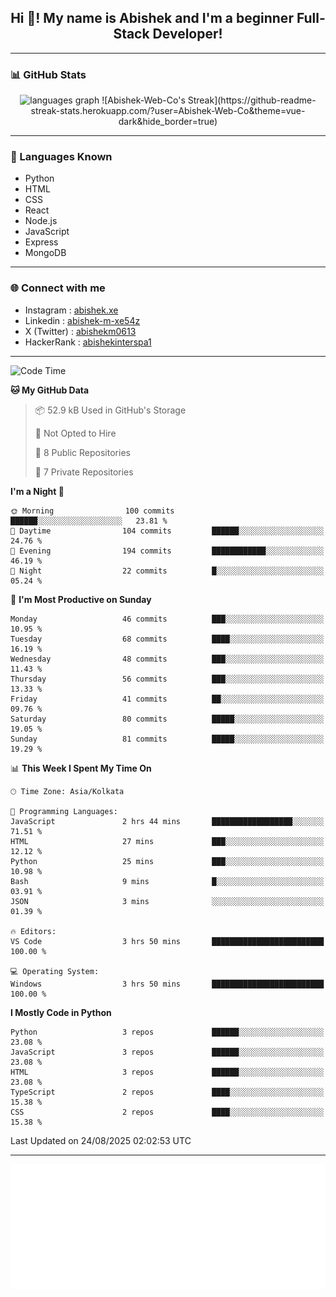 <h2 align="center">Hi 👋! My name is <b>Abishek</b> and I'm a beginner Full-Stack Developer!</h2>

---

### 📊 GitHub Stats

<div align="center">
  <img src="https://github-readme-stats.vercel.app/api/top-langs/?username=Abishek-Web-Co&theme=react&show_icons=true&hide_border=true&layout=compact" height="150" alt="languages graph" />
  ![Abishek-Web-Co's Streak](https://github-readme-streak-stats.herokuapp.com/?user=Abishek-Web-Co&theme=vue-dark&hide_border=true)
</div>

---

### 🧠 Languages Known

- Python  
- HTML  
- CSS  
- React  
- Node.js  
- JavaScript
- Express
- MongoDB

---


### 🌐 Connect with me

- Instagram   : [abishek.xe](https://www.instagram.com/abishek.xe/)
- Linkedin    : [abishek-m-xe54z](https://www.linkedin.com/in/abishek-m-xe54z/)
- X (Twitter) : [abishekm0613](https://x.com/abishekm0613)
- HackerRank  : [abishekinterspa1](https://www.hackerrank.com/profile/abishekinterspa1)

---

<!--START_SECTION:waka-->
![Code Time](http://img.shields.io/badge/Code%20Time-131%20hrs%2031%20mins-blue)

**🐱 My GitHub Data** 

> 📦 52.9 kB Used in GitHub's Storage 
 > 
> 🚫 Not Opted to Hire
 > 
> 📜 8 Public Repositories 
 > 
> 🔑 7 Private Repositories 
 > 
**I'm a Night 🦉** 

```text
🌞 Morning                100 commits         ██████░░░░░░░░░░░░░░░░░░░   23.81 % 
🌆 Daytime                104 commits         ██████░░░░░░░░░░░░░░░░░░░   24.76 % 
🌃 Evening                194 commits         ████████████░░░░░░░░░░░░░   46.19 % 
🌙 Night                  22 commits          █░░░░░░░░░░░░░░░░░░░░░░░░   05.24 % 
```
📅 **I'm Most Productive on Sunday** 

```text
Monday                   46 commits          ███░░░░░░░░░░░░░░░░░░░░░░   10.95 % 
Tuesday                  68 commits          ████░░░░░░░░░░░░░░░░░░░░░   16.19 % 
Wednesday                48 commits          ███░░░░░░░░░░░░░░░░░░░░░░   11.43 % 
Thursday                 56 commits          ███░░░░░░░░░░░░░░░░░░░░░░   13.33 % 
Friday                   41 commits          ██░░░░░░░░░░░░░░░░░░░░░░░   09.76 % 
Saturday                 80 commits          █████░░░░░░░░░░░░░░░░░░░░   19.05 % 
Sunday                   81 commits          █████░░░░░░░░░░░░░░░░░░░░   19.29 % 
```


📊 **This Week I Spent My Time On** 

```text
🕑︎ Time Zone: Asia/Kolkata

💬 Programming Languages: 
JavaScript               2 hrs 44 mins       ██████████████████░░░░░░░   71.51 % 
HTML                     27 mins             ███░░░░░░░░░░░░░░░░░░░░░░   12.12 % 
Python                   25 mins             ███░░░░░░░░░░░░░░░░░░░░░░   10.98 % 
Bash                     9 mins              █░░░░░░░░░░░░░░░░░░░░░░░░   03.91 % 
JSON                     3 mins              ░░░░░░░░░░░░░░░░░░░░░░░░░   01.39 % 

🔥 Editors: 
VS Code                  3 hrs 50 mins       █████████████████████████   100.00 % 

💻 Operating System: 
Windows                  3 hrs 50 mins       █████████████████████████   100.00 % 
```

**I Mostly Code in Python** 

```text
Python                   3 repos             ██████░░░░░░░░░░░░░░░░░░░   23.08 % 
JavaScript               3 repos             ██████░░░░░░░░░░░░░░░░░░░   23.08 % 
HTML                     3 repos             ██████░░░░░░░░░░░░░░░░░░░   23.08 % 
TypeScript               2 repos             ████░░░░░░░░░░░░░░░░░░░░░   15.38 % 
CSS                      2 repos             ████░░░░░░░░░░░░░░░░░░░░░   15.38 % 
```




 Last Updated on 24/08/2025 02:02:53 UTC
<!--END_SECTION:waka-->

---

<div align="center">
  <a href="https://abish-file.web.app/" target="_blank" rel="noopener noreferrer"><img height="200" src="pic.png" alt="Profile Picture" /></a>
</div>

